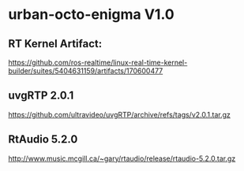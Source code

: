 # urban-octo-enigma V1.0

## RT Kernel Artifact:
https://github.com/ros-realtime/linux-real-time-kernel-builder/suites/5404631159/artifacts/170600477

## uvgRTP 2.0.1
https://github.com/ultravideo/uvgRTP/archive/refs/tags/v2.0.1.tar.gz

## RtAudio 5.2.0
http://www.music.mcgill.ca/~gary/rtaudio/release/rtaudio-5.2.0.tar.gz
